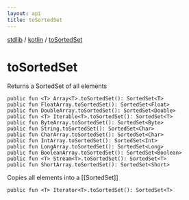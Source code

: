 ```yaml
---
layout: api
title: toSortedSet
---
```

[stdlib](../index.html) / [kotlin](index.html) / [toSortedSet](toSortedSet.html)

# toSortedSet
Returns a SortedSet of all elements
```
public fun <T> Array<T>.toSortedSet(): SortedSet<T>
public fun FloatArray.toSortedSet(): SortedSet<Float>
public fun DoubleArray.toSortedSet(): SortedSet<Double>
public fun <T> Iterable<T>.toSortedSet(): SortedSet<T>
public fun ByteArray.toSortedSet(): SortedSet<Byte>
public fun String.toSortedSet(): SortedSet<Char>
public fun CharArray.toSortedSet(): SortedSet<Char>
public fun IntArray.toSortedSet(): SortedSet<Int>
public fun LongArray.toSortedSet(): SortedSet<Long>
public fun BooleanArray.toSortedSet(): SortedSet<Boolean>
public fun <T> Stream<T>.toSortedSet(): SortedSet<T>
public fun ShortArray.toSortedSet(): SortedSet<Short>
```
Copies all elements into a [[SortedSet]]
```
public fun <T> Iterator<T>.toSortedSet(): SortedSet<T>
```
